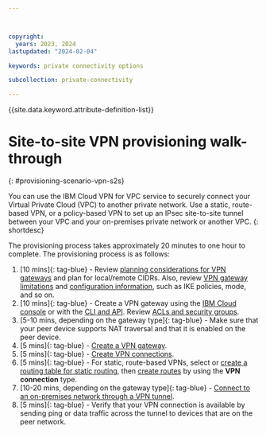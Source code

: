 ```yaml
---



copyright:
  years: 2023, 2024
lastupdated: "2024-02-04"

keywords: private connectivity options

subcollection: private-connectivity

---
```


{{site.data.keyword.attribute-definition-list}}

# Site-to-site VPN provisioning walk-through
{: #provisioning-scenario-vpn-s2s}

You can use the IBM Cloud VPN for VPC service to securely connect your Virtual Private Cloud (VPC) to another private network. Use a static, route-based VPN, or a policy-based VPN to set up an IPsec site-to-site tunnel between your VPC and your on-premises private network or another VPC.
{: shortdesc}

The provisioning process takes approximately 20 minutes to one hour to complete. The provisioning process is as follows:

1. [10 mins]{: tag-blue} - Review [planning considerations for VPN gateways](/docs/vpc?topic=vpc-planning-considerations-vpn&interface=ui) and plan for local/remote CIDRs. Also, review [VPN gateway limitations](/docs/vpc?topic=vpc-vpn-limitations) and [configuration information](/docs/vpc?topic=vpc-using-vpn&interface=ui), such as IKE policies, mode, and so on.
1. [10 mins]{: tag-blue} - Create a VPN gateway using the [IBM Cloud console](/docs/vpc?topic=vpc-creating-a-vpc-using-the-ibm-cloud-console) or with the [CLI and API](/docs/vpc?topic=vpc-creating-vpc-resources-with-cli-and-api&interface=cli). Review [ACLs and security groups](/docs/vpc?topic=vpc-acls-security-groups-vpn).
1. [5-10 mins, depending on the gateway type]{: tag-blue} - Make sure that your peer device supports NAT traversal and that it is enabled on the peer device.
1. [5 mins]{: tag-blue} - [Create a VPN gateway](/docs/vpc?topic=vpc-vpn-create-gateway).
1. [5 mins]{: tag-blue} - [Create VPN connections](/docs/vpc?topic=vpc-vpn-adding-connections).
1. [5 mins]{: tag-blue} - For static, route-based VPNs, select or [create a routing table for static routing](/docs/vpc?topic=vpc-create-vpc-routing-table), then [create routes](/docs/vpc?topic=vpc-create-vpc-route) by using the **VPN connection** type.
1. [10-20 mins, depending on the gateway type]{: tag-blue} - [Connect to an on-premises network through a VPN tunnel](/docs/vpc?topic=vpc-vpn-onprem-example).
1. [5 mins]{: tag-blue} - Verify that your VPN connection is available by sending ping or data traffic across the tunnel to devices that are on the peer network.
